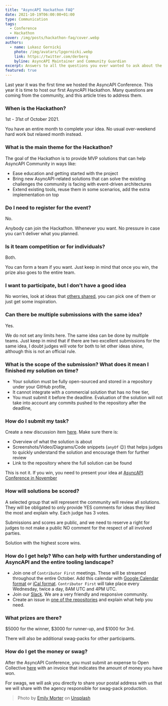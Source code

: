 ```yaml
---
title: "AsyncAPI Hackathon FAQ"
date: 2021-10-19T06:00:00+01:00
type: Communication
tags:
  - Conference
  - Hackathon
cover: /img/posts/hackathon-faq/cover.webp
authors:
  - name: Lukasz Gornicki
    photo: /img/avatars/lpgornicki.webp
    link: https://twitter.com/derberq
    byline: AsyncAPI Maintainer and Community Guardian
excerpt: Answers to all the questions you ever wanted to ask about the AsyncAPI Hackathon 2021
featured: true
---
```


Last year it was the first time we hosted the AsyncAPI Conference. This year it is time to host our first AsyncAPI Hackathon. Many questions are coming from the community, and this article tries to address them.

### When is the Hackathon?

1st - 31st of October 2021.

You have an entire month to complete your idea. No usual over-weekend hard work but relaxed month instead.

### What is the main theme for the Hackathon?

The goal of the Hackathon is to provide MVP solutions that can help AsyncAPI Community in ways like:

- Ease education and getting started with the project
- Bring new AsyncAPI-related solutions that can solve the existing challenges the community is facing with event-driven architectures
- Extend existing tools, reuse them in some scenarios, add the extra implementation on top

### Do I need to register for the event?

No.

Anybody can join the Hackathon. Whenever you want. No pressure in case you can't deliver what you planned.

### Is it team competition or for individuals?

Both.

You can form a team if you want. Just keep in mind that once you win, the prize also goes to the entire team.

### I want to participate, but I don't have a good idea

No worries, look at ideas that [others shared](https://github.com/asyncapi/community/discussions/categories/asyncapi-hack-2021-ideas-brainstorming), you can pick one of them or just get some inspiration.

### Can there be multiple submissions with the same idea?

Yes.

We do not set any limits here. The same idea can be done by multiple teams. Just keep in mind that if there are two excellent submissions for the same idea, I doubt judges will vote for both to let other ideas shine, although this is not an official rule.

### What is the scope of the submission? What does it mean I finished my solution on time?

- Your solution must be fully open-sourced and stored in a repository under your GitHub profile,
- It cannot integrate with a commercial solution that has no free tier,
- You must submit it before the deadline. Evaluation of the solution will not take into account any commits pushed to the repository after the deadline,

### How do I submit my task?

Create a new discussion item [here](https://github.com/asyncapi/community/discussions/categories/asyncapi-hack-2021-submissions). Make sure there is:
- Overview of what the solution is about
- Screenshots/Video/Diagrams/Code snippets (`anyOf` :wink:) that helps judges to quickly understand the solution and encourage them for further review
- Link to the repository where the full solution can be found

This is not it. If you win, you need to present your idea at [AsyncAPI Conference in November](http://conference.asyncapi.com/)

### How will solutions be scored?

A selected group that will represent the community will review all solutions. They will be obligated to only provide YES comments for ideas they liked the most and explain why. Each judge has 3 votes. 

Submissions and scores are public, and we need to reserve a right for judges to not make a public NO comment for the respect of all involved parties.

Solution with the highest score wins.

### How do I get help? Who can help with further understanding of AsyncAPI and the entire tooling landscape?

- Join one of `Contributor First` meetings. These will be streamed throughout the entire October. Add this calendar with [Google Calendar format](https://calendar.google.com/calendar/embed?src=tbrbfq4de5bcngt8okvev4lstk%40group.calendar.google.com) or [iCal format](https://calendar.google.com/calendar/ical/tbrbfq4de5bcngt8okvev4lstk%40group.calendar.google.com/public/basic.ics). `Contributor First` will take place every Wednesday, twice a day, 8AM UTC and 4PM UTC.
- Join our [Slack](https://www.asyncapi.com/slack-invite). We are a very friendly and responsive community.
- Create an issue in [one of the repositories](https://github.com/asyncapi/) and explain what help you need.

### What prizes are there?

$5000 for the winner, $3000 for runner-up, and $1000 for 3rd.

There will also be additional swag-packs for other participants.

### How do I get the money or swag?

After the AsyncAPI Conference, you must submit an expense to Open Collective [here](https://opencollective.com/asyncapi/events/asyncapi-hackathon-and-conference-2021-3156d7af) with an invoice that indicates the amount of money you have won.

For swags, we will ask you directly to share your postal address with us that we will share with the agency responsible for swag-pack production.


> Photo by <a href="https://unsplash.com/@emilymorter?utm_source=unsplash&utm_medium=referral&utm_content=creditCopyText">Emily Morter</a> on <a href="https://unsplash.com/s/photos/question-marks?utm_source=unsplash&utm_medium=referral&utm_content=creditCopyText">Unsplash</a>
